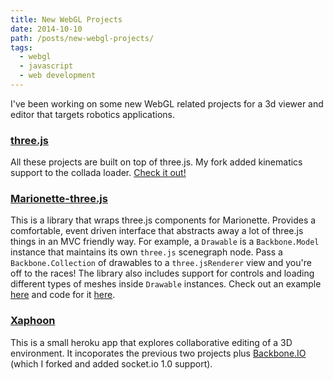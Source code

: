 ```yaml
---
title: New WebGL Projects
date: 2014-10-10
path: /posts/new-webgl-projects/
tags: 
  - webgl
  - javascript
  - web development
---
```



I've been working on some new WebGL related projects for a 3d viewer and editor that targets robotics applications.

### [three.js](https://github.com/Stonelinks/three.js)

All these projects are built on top of three.js. My fork added kinematics support to the collada loader. [Check it out!](stonelinks.github.io/three.js/examples/#webgl_loader_collada_kinematics)

### [Marionette-three.js](https://github.com/Stonelinks/marionette-three.js)

This is a library that wraps three.js components for Marionette. Provides a comfortable, event driven interface that abstracts away a lot of three.js things in an MVC friendly way. For example, a `Drawable` is a `Backbone.Model` instance that maintains its own `three.js` scenegraph node. Pass a `Backbone.Collection` of drawables to a `three.jsRenderer` view and you're off to the races! The library also includes support for controls and loading different types of meshes inside `Drawable` instances. Check out an example [here](http://stonelinks.github.io/marionette-three.js/example/index.html) and code for it [here](https://github.com/Stonelinks/marionette-three.js/tree/master/example). 

### [Xaphoon](http://xaphoon.herokuapp.com/)

This is a small heroku app that explores collaborative editing of a 3D environment. It incoporates the previous two projects plus [Backbone.IO](https://github.com/Stonelinks/backbone.io) (which I forked and added socket.io 1.0 support).
